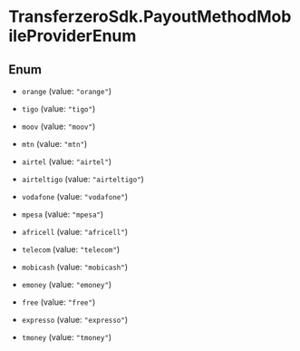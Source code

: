 # TransferzeroSdk.PayoutMethodMobileProviderEnum

## Enum


* `orange` (value: `"orange"`)

* `tigo` (value: `"tigo"`)

* `moov` (value: `"moov"`)

* `mtn` (value: `"mtn"`)

* `airtel` (value: `"airtel"`)

* `airteltigo` (value: `"airteltigo"`)

* `vodafone` (value: `"vodafone"`)

* `mpesa` (value: `"mpesa"`)

* `africell` (value: `"africell"`)

* `telecom` (value: `"telecom"`)

* `mobicash` (value: `"mobicash"`)

* `emoney` (value: `"emoney"`)

* `free` (value: `"free"`)

* `expresso` (value: `"expresso"`)

* `tmoney` (value: `"tmoney"`)


